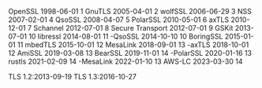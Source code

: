 OpenSSL 1998-06-01 1
GnuTLS 2005-04-01 2
wolfSSL 2006-06-29 3
NSS 2007-02-01 4
QsoSSL 2008-04-07 5
PolarSSL 2010-05-01 6
axTLS 2010-12-01 7
Schannel 2012-07-01 8
Secure Transport 2012-07-01 9
GSKit 2013-07-01 10
libressl 2014-08-01 11
-QsoSSL 2014-10-10 10
BoringSSL 2015-01-01 11
mbedTLS 2015-10-01 12
MesaLink 2018-09-01 13
-axTLS 2018-10-01 12
AmiSSL 2019-03-08 13
BearSSL 2019-11-01 14
-PolarSSL 2020-01-16 13
rustls 2021-02-09 14
-MesaLink 2022-01-10 13
AWS-LC 2023-03-30 14

TLS 1.2:2013-09-19
TLS 1.3:2016-10-27
